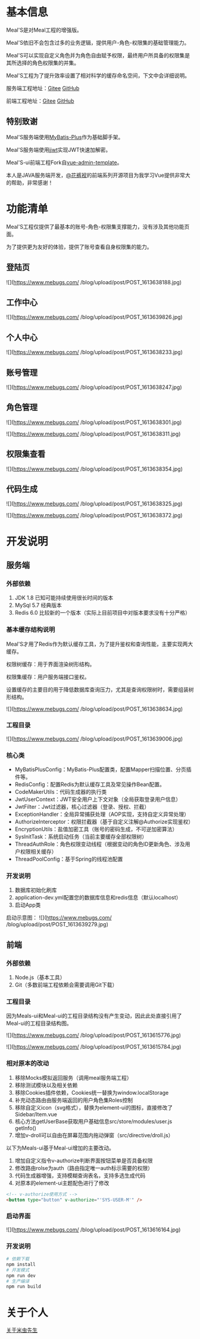 # 基本信息

Meal'S是对Meal工程的增强版。

Meal'S依旧不会包含过多的业务逻辑，提供用户-角色-权限集的基础管理能力。

Meal'S可以实现自定义角色并为角色自由赋予权限，最终用户所具备的权限集是其所选择的角色权限集的并集。

Meal'S工程为了提升效率设置了相对科学的缓存命名空间，下文中会详细说明。

服务端工程地址：[Gitee](https://gitee.com/mebugs/meals "Gitee") [GitHub](https://github.com/mebugs/meals "GitHub")

前端工程地址：[Gitee](https://gitee.com/mebugs/meals-ui "Gitee") [GitHub](https://github.com/mebugs/meals-ui "GitHub")

## 特别致谢

Meal'S服务端使用[MyBatis-Plus](https://mybatis.plus/ "MyBatis-Plus")作为基础脚手架。

Meal'S服务端使用[jjwt](https://github.com/jwtk/jjwt "jjwt")实现JWT快速加解密。

Meal'S-ui前端工程Fork自[vue-admin-template](https://github.com/PanJiaChen/vue-admin-template "vue-admin-template")。

本人是JAVA服务端开发，[@花裤衩](https://github.com/PanJiaChen "@花裤衩")的前端系列开源项目为我学习Vue提供非常大的帮助，非常感谢！

# 功能清单

Meal'S工程仅提供了最基本的账号-角色-权限集支撑能力，没有涉及其他功能页面。

为了提供更为友好的体验，提供了账号查看自身权限集的能力。

## 登陆页

![](https://www.mebugs.com/ /blog/upload/post/POST_1613638188.jpg)

## 工作中心

![](https://www.mebugs.com/ /blog/upload/post/POST_1613639826.jpg)

## 个人中心

![](https://www.mebugs.com/ /blog/upload/post/POST_1613638233.jpg)

## 账号管理

![](https://www.mebugs.com/ /blog/upload/post/POST_1613638247.jpg)

## 角色管理

![](https://www.mebugs.com/ /blog/upload/post/POST_1613638301.jpg)

![](https://www.mebugs.com/ /blog/upload/post/POST_1613638311.jpg)

## 权限集查看

![](https://www.mebugs.com/ /blog/upload/post/POST_1613638354.jpg)


## 代码生成

![](https://www.mebugs.com/ /blog/upload/post/POST_1613638325.jpg)

![](https://www.mebugs.com/ /blog/upload/post/POST_1613638372.jpg)


# 开发说明
## 服务端
### 外部依赖

1. JDK 1.8 已知可能持续使用很长时间的版本
2. MySql 5.7 经典版本
3. Redis 6.0 比较新的一个版本（实际上目前项目中对版本要求没有十分严格）

### 基本缓存结构说明

Meal'S才用了Redis作为默认缓存工具，为了提升鉴权和查询性能，主要实现两大缓存。

权限树缓存：用于界面渲染树形结构。

权限集缓存：用户服务端接口鉴权。

设置缓存的主要目的用于降低数据库查询压力，尤其是查询权限树时，需要组装树形结构。

![](https://www.mebugs.com/ /blog/upload/post/POST_1613638634.jpg)

### 工程目录

![](https://www.mebugs.com/ /blog/upload/post/POST_1613639006.jpg)

### 核心类

 - MyBatisPlusConfig：MyBatis-Plus配置类，配置Mapper扫描位置、分页插件等。
 - RedisConfig：配置Redis为默认缓存工具及常见操作Bean配置。
 - CodeMakerUtils：代码生成器的执行类
 - JwtUserContext：JWT安全用户上下文对象（全局获取登录用户信息）
 - JwtFilter：Jwt过滤器，核心过滤器（登录、授权、拦截）
 - ExceptionHandler：全局异常捕获处理（AOP实现，支持自定义异常处理）
 - AuthorizeInterceptor：权限拦截器（基于自定义注解@Authorize实现鉴权）
 - EncryptionUtils：盐值加密工具（账号的密码生成，不可逆加密算法）
 - SysInitTask：系统启动任务（当前主要缓存全部权限树）
 - ThreadAuthRole：角色权限变动线程（根据变动的角色ID更新角色、涉及用户权限相关缓存）
 - ThreadPoolConfig：基于Spring的线程池配置

### 开发说明

1. 数据库初始化刷库
2. application-dev.yml配置您的数据库信息和redis信息（默认localhost）
3. 启动App类

启动示意图：
![](https://www.mebugs.com/ /blog/upload/post/POST_1613639279.jpg)

## 前端
### 外部依赖

1. Node.js（基本工具）
2. Git（多数前端工程依赖会需要调用Git下载）

### 工程目录

因为Meals-ui和Meal-ui的工程目录结构没有产生变动，因此此处直接引用了Meal-ui的工程目录结构图。

![](https://www.mebugs.com/ /blog/upload/post/POST_1613615776.jpg)

![](https://www.mebugs.com/ /blog/upload/post/POST_1613615784.jpg)

### 相对原本的改动

1. 移除Mocks模拟返回服务（调用meal服务端工程）
2. 移除测试模块以及相关依赖
3. 移除Cookies插件依赖，Cookies统一替换为window.localStorage
4. 补充动态路由由服务端返回的用户角色集Roles控制
5. 移除自定义icon（svg格式），替换为element-ui的图标，直接修改了Sidebar/Item.vue
6. 核心方法getUserBase获取用户基础信息src/store/modules/user.js getInfo()
7. 增加v-droll可以自由在屏幕范围内拖动弹窗（src/directive/droll.js）

以下为Meals-ui基于Meal-ui增加的主要改动。

1. 增加自定义指令v-authorize判断界面按钮菜单是否具备权限
2. 修改路由rolse为auth（路由指定唯一auth标示需要的权限）
3. 代码生成器增强，支持模糊查询表名，支持多选生成代码
4. 对原本的element-ui主题配色进行了修改

```html
<!-- v-authorize使用方式 -->
<button type="button" v-authorize="'SYS-USER-M'" />
```


### 启动界面

![](https://www.mebugs.com/ /blog/upload/post/POST_1613616164.jpg)

### 开发说明

```bash
# 依赖下载
npm install
# 开发模式
npm run dev
# 生产编译
npm run build
```

# 关于个人

[关于米虫先生](http://www.mebugs.com/some/about.html "关于米虫先生")

